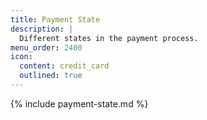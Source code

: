 ```yaml
---
title: Payment State
description: |
  Different states in the payment process.
menu_order: 2400
icon:
  content: credit_card
  outlined: true
---
```


{% include payment-state.md %}
